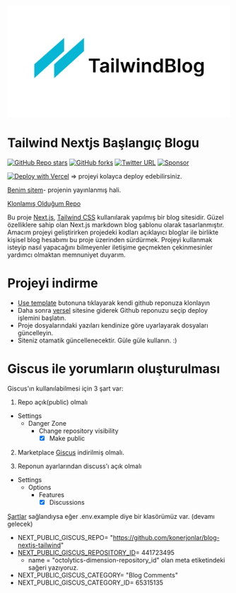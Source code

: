 ![tailwind-nextjs-banner](/public/static/images/twitter-card.png)

# Tailwind Nextjs Başlangıç Blogu

[![GitHub Repo stars](https://img.shields.io/github/stars/timlrx/tailwind-nextjs-starter-blog?style=social)](https://GitHub.com/timlrx/tailwind-nextjs-starter-blog/stargazers/)
[![GitHub forks](https://img.shields.io/github/forks/timlrx/tailwind-nextjs-starter-blog?style=social)](https://GitHub.com/timlrx/tailwind-nextjs-starter-blog/network/)
[![Twitter URL](https://img.shields.io/twitter/url?style=social&url=https%3A%2F%2Ftwitter.com%2Ftimlrxx)](https://twitter.com/timlrxx)
[![Sponsor](https://img.shields.io/static/v1?label=Sponsor&message=%E2%9D%A4&logo=GitHub&link=https://github.com/sponsors/timlrx)](https://github.com/sponsors/timlrx)

[![Deploy with Vercel](https://vercel.com/button)](https://vercel.com/new/git/external?repository-url=https://github.com/timlrx/tailwind-nextjs-starter-blog) => projeyi kolayca deploy edebilirsiniz.

[Benim sitem](https://orhancansu.vercel.app/)- projenin yayınlanmış hali.

[Klonlamış Olduğum Repo](https://github.com/timlrx/tailwind-nextjs-starter-blog)

Bu proje [Next.js](https://nextjs.org/), [Tailwind CSS](https://tailwindcss.com/) kullanılarak yapılmış bir blog sitesidir. Güzel özelliklere sahip olan Next.js markdown blog şablonu olarak tasarlanmıştır. Amacım projeyi geliştirirken projedeki kodları açıklayıcı bloglar ile birlikte kişisel blog hesabımı bu proje üzerinden sürdürmek. Projeyi kullanmak isteyip nasıl yapacağını bilmeyenler iletişime geçmekten çekinmesinler yardımcı olmaktan memnuniyet duyarım.

# Projeyi indirme

- [Use template](https://github.com/konerjonlar/blog-nextjs-tailwind/generate) butonuna tıklayarak kendi github reponuza klonlayın
- Daha sonra [versel](https://vercel.com/) sitesine giderek Github reponuzu seçip deploy işlemini başlatın.
- Proje dosyalarındaki yazıları kendinize göre uyarlayarak dosyaları güncelleyin.
- Siteniz otamatik güncellenecektir. Güle güle kullanın. :)


# Giscus ile yorumların oluşturulması

Giscus'ın kullanılabilmesi için 3 şart var:

1. Repo açık(public) olmalı
  - Settings
    - Danger Zone
      - Change repository visibility
        - [x] Make public

2. Marketplace [Giscus](https://github.com/apps/giscus) indirilmiş olmalı. 

3. Reponun ayarlarından discuss'ı açık olmalı
  - Settings
    - Options
      - Features
        - [x] Discussions

[Şartlar](https://giscus.app/#repository) sağlandıysa eğer .env.example diye bir klasörümüz var. (devamı gelecek)

- NEXT_PUBLIC_GISCUS_REPO= "https://github.com/konerjonlar/blog-nextjs-tailwind"
- [NEXT_PUBLIC_GISCUS_REPOSITORY_ID](https://stackoverflow.com/questions/13902593/how-does-one-find-out-ones-own-repo-id/13902640)= 441723495
  - name = "octolytics-dimension-repository_id" olan meta etiketindeki sağeri yazıyoruz.
- NEXT_PUBLIC_GISCUS_CATEGORY= "Blog Comments"
- NEXT_PUBLIC_GISCUS_CATEGORY_ID= 65315135

 
